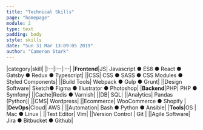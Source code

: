 ```yaml
---
title: "Technical Skills"
page: "homepage"
module: 2
type: text
padding: body
style: skills
date: "Sun 31 Mar 13:09:05 2019"
author: "Cameron Stark"
---
```


|category|skill|
|:--|:--|:--|
|**Frontend**|JS| Javascript ● ES8 ● React ● Gatsby ● Redux ● Typescript|
||CSS| CSS ● SASS ● CSS Modules ● Styled Components|
||Build Tools| Webpack ● Gulp ● Grunt|
||Design Software| Sketch● Figma ● Illustrator ● Photoshop|
|**Backend**|PHP| PHP ● Symfony|
||Cache|Redis ● Varnish|
||DB| SQL|
||Analytics| Pandas (Python)|
||CMS| Wordpress|
||Ecommerce| WooCommerce ● Shopify |
|**DevOps**|Cloud| AWS |
||Automation| Bash ● Python ● Ansible|
|**Tools**|OS | Mac ● Linux |
||Text Editor| Vim|
||Version Control | Git |
||Agile Software| Jira ● Bitbucket ● Github|
